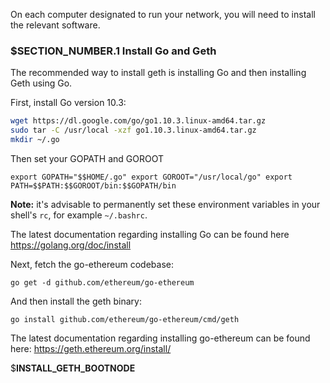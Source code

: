 On each computer designated to run your network, you will need to install the 
relevant software.

### $__SECTION_NUMBER__.1 Install Go and Geth

The recommended way to install geth is installing Go and then installing Geth
using Go.

First, install Go version 10.3:

```bash
wget https://dl.google.com/go/go1.10.3.linux-amd64.tar.gz
sudo tar -C /usr/local -xzf go1.10.3.linux-amd64.tar.gz
mkdir ~/.go
```

Then set your GOPATH and GOROOT

`
export GOPATH="$$HOME/.go"
export GOROOT="/usr/local/go"
export PATH=$$PATH:$$GOROOT/bin:$$GOPATH/bin
`

**Note:** it's advisable to permanently set these environment variables
 in your shell's `rc`, for example `~/.bashrc`.

The latest documentation regarding installing Go can be found here
<https://golang.org/doc/install>

Next, fetch the go-ethereum codebase:

`go get -d github.com/ethereum/go-ethereum`

And then install the geth binary:

`go install github.com/ethereum/go-ethereum/cmd/geth`

The latest documentation regarding installing go-ethereum can be found here:
<https://geth.ethereum.org/install/>

$__INSTALL_GETH_BOOTNODE__

